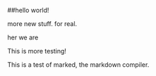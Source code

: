 ##hello world!

more new stuff. for real.

her we are

This is more testing!

This is a test of marked, the markdown compiler.
